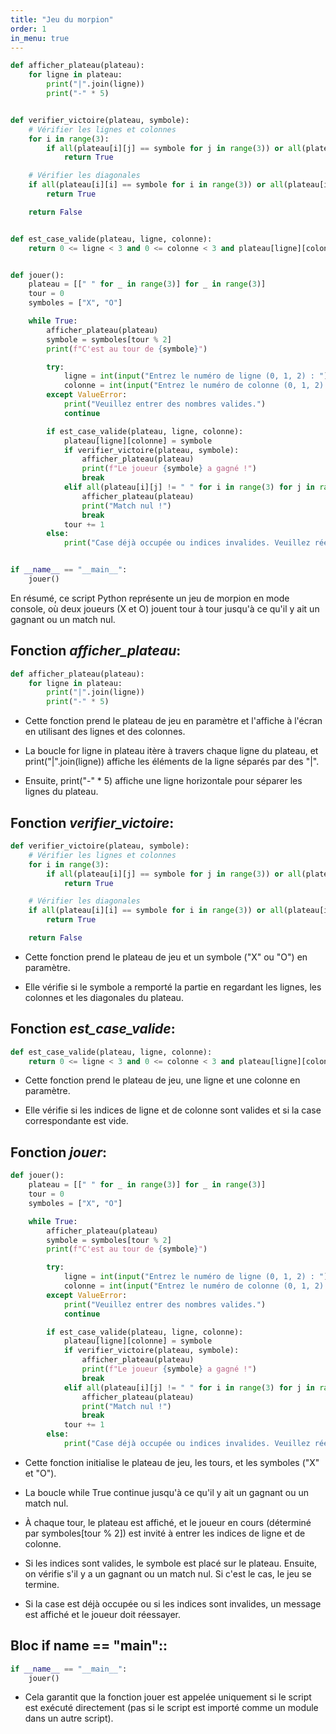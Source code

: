 ```yaml
---
title: "Jeu du morpion"
order: 1
in_menu: true
---
```

```python
def afficher_plateau(plateau):
    for ligne in plateau:
        print("|".join(ligne))
        print("-" * 5)


def verifier_victoire(plateau, symbole):
    # Vérifier les lignes et colonnes
    for i in range(3):
        if all(plateau[i][j] == symbole for j in range(3)) or all(plateau[j][i] == symbole for j in range(3)):
            return True

    # Vérifier les diagonales
    if all(plateau[i][i] == symbole for i in range(3)) or all(plateau[i][2 - i] == symbole for i in range(3)):
        return True

    return False


def est_case_valide(plateau, ligne, colonne):
    return 0 <= ligne < 3 and 0 <= colonne < 3 and plateau[ligne][colonne] == " "


def jouer():
    plateau = [[" " for _ in range(3)] for _ in range(3)]
    tour = 0
    symboles = ["X", "O"]

    while True:
        afficher_plateau(plateau)
        symbole = symboles[tour % 2]
        print(f"C'est au tour de {symbole}")

        try:
            ligne = int(input("Entrez le numéro de ligne (0, 1, 2) : "))
            colonne = int(input("Entrez le numéro de colonne (0, 1, 2) : "))
        except ValueError:
            print("Veuillez entrer des nombres valides.")
            continue

        if est_case_valide(plateau, ligne, colonne):
            plateau[ligne][colonne] = symbole
            if verifier_victoire(plateau, symbole):
                afficher_plateau(plateau)
                print(f"Le joueur {symbole} a gagné !")
                break
            elif all(plateau[i][j] != " " for i in range(3) for j in range(3)):
                afficher_plateau(plateau)
                print("Match nul !")
                break
            tour += 1
        else:
            print("Case déjà occupée ou indices invalides. Veuillez réessayer.")


if __name__ == "__main__":
    jouer()


```
En résumé, ce script Python représente un jeu de morpion en mode console, où deux joueurs (X et O) jouent tour à tour jusqu'à ce qu'il y ait un gagnant ou un match nul.

## Fonction *afficher_plateau*:

```python
def afficher_plateau(plateau):
    for ligne in plateau:
        print("|".join(ligne))
        print("-" * 5)
```

- Cette fonction prend le plateau de jeu en paramètre et l'affiche à l'écran en utilisant des lignes et des colonnes.

- La boucle for ligne in plateau itère à travers chaque ligne du plateau, et print("|".join(ligne)) affiche les éléments de la ligne séparés par des "|".

- Ensuite, print("-" * 5) affiche une ligne horizontale pour séparer les lignes du plateau.

## Fonction *verifier_victoire*:

```python
def verifier_victoire(plateau, symbole):
    # Vérifier les lignes et colonnes
    for i in range(3):
        if all(plateau[i][j] == symbole for j in range(3)) or all(plateau[j][i] == symbole for j in range(3)):
            return True

    # Vérifier les diagonales
    if all(plateau[i][i] == symbole for i in range(3)) or all(plateau[i][2 - i] == symbole for i in range(3)):
        return True

    return False
```

- Cette fonction prend le plateau de jeu et un symbole ("X" ou "O") en paramètre.

- Elle vérifie si le symbole a remporté la partie en regardant les lignes, les colonnes et les diagonales du plateau.


## Fonction *est_case_valide*:

```python
def est_case_valide(plateau, ligne, colonne):
    return 0 <= ligne < 3 and 0 <= colonne < 3 and plateau[ligne][colonne] == " "
```

- Cette fonction prend le plateau de jeu, une ligne et une colonne en paramètre.

- Elle vérifie si les indices de ligne et de colonne sont valides et si la case correspondante est vide.

## Fonction *jouer*:

```python
def jouer():
    plateau = [[" " for _ in range(3)] for _ in range(3)]
    tour = 0
    symboles = ["X", "O"]

    while True:
        afficher_plateau(plateau)
        symbole = symboles[tour % 2]
        print(f"C'est au tour de {symbole}")

        try:
            ligne = int(input("Entrez le numéro de ligne (0, 1, 2) : "))
            colonne = int(input("Entrez le numéro de colonne (0, 1, 2) : "))
        except ValueError:
            print("Veuillez entrer des nombres valides.")
            continue

        if est_case_valide(plateau, ligne, colonne):
            plateau[ligne][colonne] = symbole
            if verifier_victoire(plateau, symbole):
                afficher_plateau(plateau)
                print(f"Le joueur {symbole} a gagné !")
                break
            elif all(plateau[i][j] != " " for i in range(3) for j in range(3)):
                afficher_plateau(plateau)
                print("Match nul !")
                break
            tour += 1
        else:
            print("Case déjà occupée ou indices invalides. Veuillez réessayer.")
```

- Cette fonction initialise le plateau de jeu, les tours, et les symboles ("X" et "O").

- La boucle while True continue jusqu'à ce qu'il y ait un gagnant ou un match nul.

- À chaque tour, le plateau est affiché, et le joueur en cours (déterminé par symboles[tour % 2]) est invité à entrer les indices de ligne et de colonne.

- Si les indices sont valides, le symbole est placé sur le plateau. Ensuite, on vérifie s'il y a un gagnant ou un match nul. Si c'est le cas, le jeu se termine.

- Si la case est déjà occupée ou si les indices sont invalides, un message est affiché et le joueur doit réessayer.

## Bloc if __name__ == "__main__"::

```python
if __name__ == "__main__":
    jouer()
```

- Cela garantit que la fonction jouer est appelée uniquement si le script est exécuté directement (pas si le script est importé comme un module dans un autre script). 